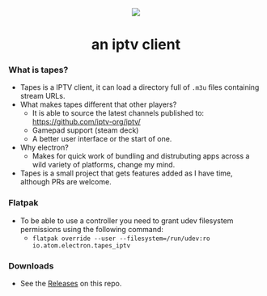<p align="center">
  <image src=https://github.com/scramble45/tapes/blob/main/images/tapes.svg>
</p>
<h1 align="center">an iptv client</h1>

    
### What is tapes?
  - Tapes is a IPTV client, it can load a directory full of `.m3u` files containing stream URLs.
  - What makes tapes different that other players?
    - It is able to source the latest channels published to: https://github.com/iptv-org/iptv/
    - Gamepad support (steam deck)
    - A better user interface or the start of one.
  - Why electron?
    - Makes for quick work of bundling and distrubuting apps across a wild variety of platforms, change my mind.
  - Tapes is a small project that gets features added as I have time, although PRs are welcome.
  
### Flatpak
  - To be able to use a controller you need to grant udev filesystem permissions using the following command:
    - `flatpak override --user --filesystem=/run/udev:ro io.atom.electron.tapes_iptv`
  
### Downloads
  - See the [Releases](https://github.com/scramble45/tapes/releases) on this repo.
